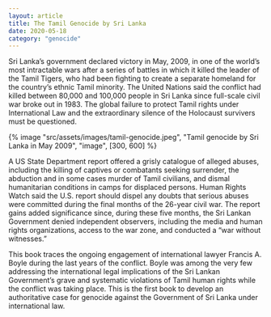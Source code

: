 ```yaml
---
layout: article
title: The Tamil Genocide by Sri Lanka
date: 2020-05-18
category: "genocide"
---
```


Sri Lanka’s government declared victory in May, 2009, in one of the world’s most intractable wars after a series of battles in which it killed the leader of the Tamil Tigers, who had been fighting to create a separate homeland for the country’s ethnic Tamil minority. The United Nations said the conflict had killed between 80,000 and 100,000 people in Sri Lanka since full-scale civil war broke out in 1983. The global failure to protect Tamil rights under International Law and the extraordinary silence of the Holocaust survivers must be questioned.

<!-- excerpt -->

{% image "src/assets/images/tamil-genocide.jpeg", "Tamil genocide by Sri Lanka in May 2009", "image", [300, 600] %}

A US State Department report offered a grisly catalogue of alleged abuses, including the killing of captives or combatants seeking surrender, the abduction and in some cases murder of Tamil civilians, and dismal humanitarian conditions in camps for displaced persons. Human Rights Watch said the U.S. report should dispel any doubts that serious abuses were committed during the final months of the 26-year civil war. The report gains added significance since, during these five months, the Sri Lankan Government denied independent observers, including the media and human rights organizations, access to the war zone, and conducted a “war without witnesses.”

This book traces the ongoing engagement of international lawyer Francis A. Boyle during the last years of the conflict. Boyle was among the very few addressing the international legal implications of the Sri Lankan Government’s grave and systematic violations of Tamil human rights while the conflict was taking place. This is the first book to develop an authoritative case for genocide against the Government of Sri Lanka under international law.
